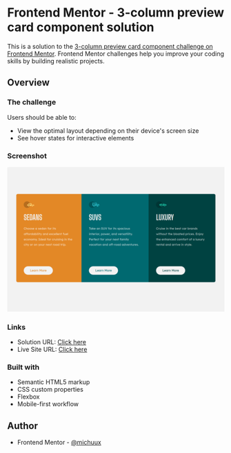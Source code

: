# Frontend Mentor - 3-column preview card component solution

This is a solution to the [3-column preview card component challenge on Frontend Mentor](https://www.frontendmentor.io/challenges/3column-preview-card-component-pH92eAR2-). Frontend Mentor challenges help you improve your coding skills by building realistic projects. 

## Overview

### The challenge

Users should be able to:

- View the optimal layout depending on their device's screen size
- See hover states for interactive elements

### Screenshot

![](./screenshot.png)

### Links

- Solution URL: [Click here](https://www.frontendmentor.io/solutions/3-column-preview-card-component--fbKm0TCn)
- Live Site URL: [Click here](https://michuux.github.io/3-column-preview-card-component/)


### Built with

- Semantic HTML5 markup
- CSS custom properties
- Flexbox
- Mobile-first workflow

## Author

- Frontend Mentor - [@michuux](https://www.frontendmentor.io/profile/michuux)
